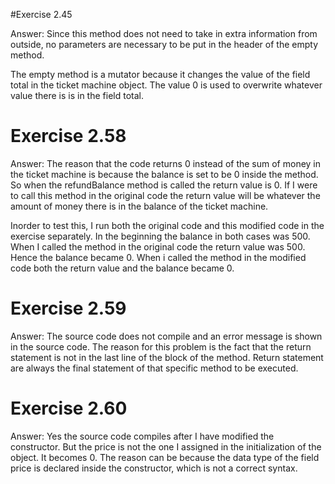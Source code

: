 #Exercise 2.45

Answer: Since this method does not need to take in extra information from outside, no parameters are necessary to be put in the header of the empty method.

The empty method is a mutator because it changes the value of the field total in the ticket machine object. The value 0 is used to overwrite whatever value there is is in the field total.


# Exercise 2.58
 Answer: The reason that the code returns 0 instead of the sum of money in the ticket machine is because the balance is set to be 0 inside the method. So when the refundBalance method is called the return value is 0. If I were to call this method in the original code the return value will be whatever the amount of money there is in the balance of the ticket machine.

 Inorder to test this, I run both the original code and this modified code in the exercise separately. In the beginning the balance in both cases was 500. When I called the method in the original code the return value was 500. Hence the balance became 0. When i called the method in the modified code both the return value and the balance became 0.

 # Exercise 2.59
 Answer: The source code does not compile and an error message is shown in the source code. The reason for this problem is the fact that the return statement is not in the last line of the block of the method. Return statement are always the final statement of that specific method to be executed.

 # Exercise 2.60
 Answer: Yes the source code compiles after I have modified the constructor. But the price is not the one I assigned in the initialization of the object. It becomes 0. The reason can be because the data type of the field price is declared inside the constructor, which is not a correct syntax.

